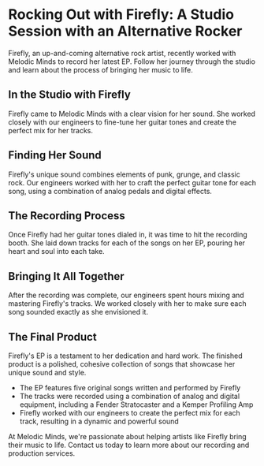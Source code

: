 # Rocking Out with Firefly: A Studio Session with an Alternative Rocker

Firefly, an up-and-coming alternative rock artist, recently worked with Melodic Minds to record her latest EP. Follow her journey through the studio and learn about the process of bringing her music to life.

## In the Studio with Firefly

Firefly came to Melodic Minds with a clear vision for her sound. She worked closely with our engineers to fine-tune her guitar tones and create the perfect mix for her tracks.

## Finding Her Sound

Firefly's unique sound combines elements of punk, grunge, and classic rock. Our engineers worked with her to craft the perfect guitar tone for each song, using a combination of analog pedals and digital effects.

## The Recording Process

Once Firefly had her guitar tones dialed in, it was time to hit the recording booth. She laid down tracks for each of the songs on her EP, pouring her heart and soul into each take.

## Bringing It All Together

After the recording was complete, our engineers spent hours mixing and mastering Firefly's tracks. We worked closely with her to make sure each song sounded exactly as she envisioned it.

## The Final Product

Firefly's EP is a testament to her dedication and hard work. The finished product is a polished, cohesive collection of songs that showcase her unique sound and style.

- The EP features five original songs written and performed by Firefly
- The tracks were recorded using a combination of analog and digital equipment, including a Fender Stratocaster and a Kemper Profiling Amp
- Firefly worked with our engineers to create the perfect mix for each track, resulting in a dynamic and powerful sound

At Melodic Minds, we're passionate about helping artists like Firefly bring their music to life. Contact us today to learn more about our recording and production services.
